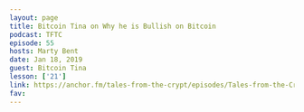 ```yaml
---
layout: page
title: Bitcoin Tina on Why he is Bullish on Bitcoin
podcast: TFTC
episode: 55
hosts: Marty Bent
date: Jan 18, 2019
guest: Bitcoin Tina
lesson: ['21']
link: https://anchor.fm/tales-from-the-crypt/episodes/Tales-from-the-Crypt-55-BitcoinTINA-aka-Rick-Flex-e2vpt9
fav: 
---
```

